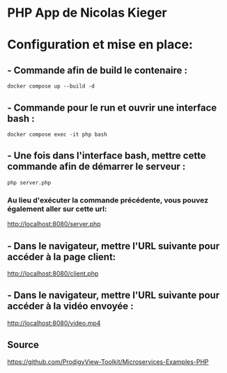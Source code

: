 # PHP App de Nicolas Kieger
# Configuration et mise en place:
## - Commande afin de build le contenaire :
    docker compose up --build -d
## - Commande pour le run et ouvrir une interface bash :
    docker compose exec -it php bash
## - Une fois dans l'interface bash, mettre cette commande afin de démarrer le serveur :
    php server.php
### Au lieu d'exécuter la commande précédente, vous pouvez également aller sur cette url:
<http://localhost:8080/server.php>
## - Dans le navigateur, mettre l'URL suivante pour accéder à la page client: 
<http://localhost:8080/client.php>
## - Dans le navigateur, mettre l'URL suivante pour accéder à la vidéo envoyée : 
<http://localhost:8080/video.mp4>

## Source
<https://github.com/ProdigyView-Toolkit/Microservices-Examples-PHP>